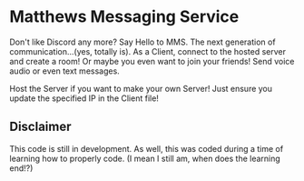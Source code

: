 # Matthews Messaging Service

Don't like Discord any more? Say Hello to MMS. The next generation of communication...(yes, totally is). As a Client, connect to the hosted server and create a room! Or maybe
you even want to join your friends! Send voice audio or even text messages.

Host the Server if you want to make your own Server! Just ensure you update the specified IP in the Client file!

## Disclaimer 

This code is still in development. As well, this was coded during a time of learning how to properly code. (I mean I still am, when does the learning end!?)
